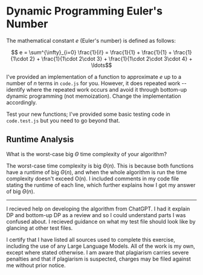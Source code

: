 # Dynamic Programming Euler's Number

The mathematical constant $e$ (Euler's number) is defined as follows:

$$ e = \sum^{\infty}_{i=0} \frac{1}{i!} = \frac{1}{1} + \frac{1}{1} +
\frac{1}{1\cdot 2} + \frac{1}{1\cdot 2\cdot 3} + \frac{1}{1\cdot 2\cdot 3\cdot
4} + \ldots$$

I've provided an implementation of a function to approximate $e$ up to a number
of $n$ terms in `code.js` for you. However, it does repeated work -- identify
where the repeated work occurs and avoid it through bottom-up dynamic
programming (not memoization). Change the implementation accordingly.

Test your new functions; I've provided some basic testing code in `code.test.js`
but you need to go beyond that.

## Runtime Analysis

What is the worst-case big $\Theta$ time complexity of your algorithm?

The worst-case time complexity is big $\Theta(n)$.  This is because both functions have a runtime of big $\Theta(n)$, and when the whole algorithm is run the time complexity doesn't exceed O(n).  I included comments in my code file stating the runtime of each line, which further explains how I got my answer of big $\Theta(n)$.

-----

I recieved help on developing the algorithm from ChatGPT.  I had it explain DP and bottom-up DP as a review and so I could understand parts I was confused about.  I recieved guidance on what my test file should look like by glancing at other test files.

I certify that I have listed all sources used to complete this exercise, including the use of any Large Language Models.  All of the work is my own, except where stated otherwise.  I am aware that plagiarism carries severe penalties and that if plagiarism is suspected, charges may be filed against me without prior notice.
